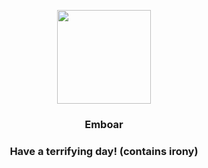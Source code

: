 <p align="center">
    <img src="https://raw.githubusercontent.com/PokeAPI/sprites/master/sprites/pokemon/500.png" width="150" height="150">
</p>
<h3 align="center"> <b>Emboar</b></h3>
<h3 align="center">Have a terrifying day! (contains irony)</h3>
